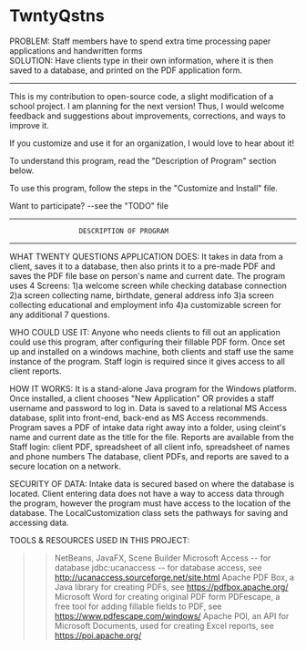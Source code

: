 # TwntyQstns

PROBLEM: Staff members have to spend extra time processing paper applications and handwritten forms  
SOLUTION: Have clients type in their own information, where it is then saved to a database, and printed on the PDF application form.


------------------------------------------------------------
This is my contribution to open-source code, a slight modification of a school project. I am planning for the next version! Thus, I would welcome feedback and suggestions about improvements, corrections, and ways to improve it.

If you customize and use it for an organization, I would love to hear about it! 

To understand this program, read the "Description of Program" section below.

To use this program, follow the steps in the "Customize and Install" file.

Want to participate? --see the "TODO" file


----------------------------------------------------------
                     DESCRIPTION OF PROGRAM
----------------------------------------------------------
WHAT TWENTY QUESTIONS APPLICATION DOES: 
 It takes in data from a client, saves it to a database, then also prints it to a pre-made PDF and saves the PDF file base on person's name and current date.
 The program uses 4 Screens: 
1)a welcome screen while checking database connection 
2)a screen collecting name, birthdate, general address info 
3)a screen collecting educational and employment info 
4)a customizable screen for any additional 7 questions. 

WHO COULD USE IT:
Anyone who needs clients to fill out an application could use this program, after configuring their fillable PDF form. Once set up and installed on a windows machine, both clients and staff use the same instance of the program. Staff login is required since it gives access to all client reports. 

HOW IT WORKS:
It is a stand-alone Java program for the Windows platform. Once installed, a client chooses "New Application" OR provides a staff username and password to log in. 
Data is saved to a relational MS Access database, split into front-end, back-end as MS Access recommends.
Program saves a PDF of intake data right away into a folder, using cleint's name and current date as the title for the file. 
Reports are available from the Staff login:  client PDF,  spreadsheet of all client info, spreadsheet of names and phone numbers
The database, client PDFs, and reports are saved to a secure location on a network.

SECURITY OF DATA:
Intake data is secured based on where the database is located. Client entering data does not have a way to access data through the program, however the program must have access to the location of the database. The LocalCustomization class sets the pathways for saving and accessing data. 

TOOLS & RESOURCES USED IN THIS PROJECT:
>>NetBeans, JavaFX, Scene Builder
>>Microsoft Access -- for database
>>jdbc:ucanaccess  -- for database access, see http://ucanaccess.sourceforge.net/site.html
>>Apache PDF Box, a Java library for creating PDFs, see https://pdfbox.apache.org/
>>Microsoft Word for creating original PDF form
>>PDFescape, a free tool for adding fillable fields to PDF, see https://www.pdfescape.com/windows/
>>Apache POI, an API for Microsoft Documents, used for creating Excel reports, see https://poi.apache.org/



